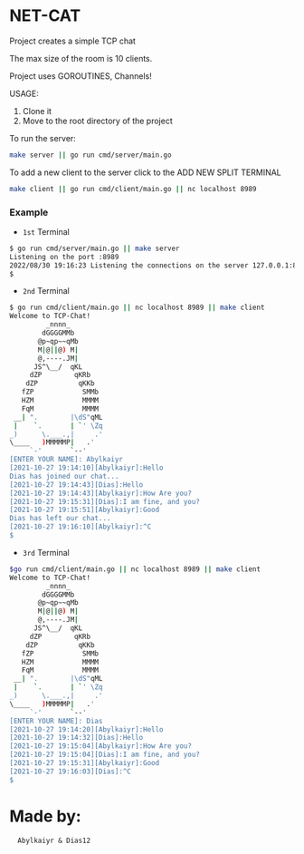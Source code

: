 # NET-CAT

Project creates a simple TCP chat

The max size of the room is 10 clients. 

Project uses GOROUTINES, Channels! 

USAGE:

1. Clone it
2. Move to the root directory of the project


To run the server:

```bash
make server || go run cmd/server/main.go
```

To add a new client to the server click to the ADD NEW SPLIT TERMINAL


```bash
make client || go run cmd/client/main.go || nc localhost 8989
```




### Example
- `1st` Terminal
```bash
$ go run cmd/server/main.go || make server
Listening on the port :8989
2022/08/30 19:16:23 Listening the connections on the server 127.0.0.1:8989
$ 
```
- `2nd` Terminal
```bash
$ go run cmd/client/main.go || nc localhost 8989 || make client
Welcome to TCP-Chat!
         _nnnn_
        dGGGGMMb
       @p~qp~~qMb
       M|@||@) M|
       @,----.JM|
      JS^\__/  qKL
     dZP        qKRb
    dZP          qKKb
   fZP            SMMb
   HZM            MMMM
   FqM            MMMM
 __| ".        |\dS"qML
 |    `.       | `' \Zq
_)      \.___.,|     .'
\____   )MMMMMP|   .'
     `-'       `--'
[ENTER YOUR NAME]: Abylkaiyr
[2021-10-27 19:14:10][Abylkaiyr]:Hello 
Dias has joined our chat...
[2021-10-27 19:14:43][Dias]:Hello
[2021-10-27 19:14:43][Abylkaiyr]:How Are you?
[2021-10-27 19:15:31][Dias]:I am fine, and you?
[2021-10-27 19:15:51][Abylkaiyr]:Good
Dias has left our chat...
[2021-10-27 19:16:10][Abylkaiyr]:^C
$ 
```
- `3rd` Terminal
```bash
$go run cmd/client/main.go || nc localhost 8989 || make client
Welcome to TCP-Chat!
         _nnnn_
        dGGGGMMb
       @p~qp~~qMb
       M|@||@) M|
       @,----.JM|
      JS^\__/  qKL
     dZP        qKRb
    dZP          qKKb
   fZP            SMMb
   HZM            MMMM
   FqM            MMMM
 __| ".        |\dS"qML
 |    `.       | `' \Zq
_)      \.___.,|     .'
\____   )MMMMMP|   .'
     `-'       `--'
[ENTER YOUR NAME]: Dias
[2021-10-27 19:14:20][Abylkaiyr]:Hello
[2021-10-27 19:14:32][Dias]:Hello
[2021-10-27 19:15:04][Abylkaiyr]:How Are you?
[2021-10-27 19:15:04][Dias]:I am fine, and you?
[2021-10-27 19:15:31][Abylkaiyr]:Good
[2021-10-27 19:16:03][Dias]:^C
$ 
```




# Made by:

      Abylkaiyr & Dias12